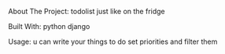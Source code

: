 About The Project:
todolist
just like on the fridge

Built With:
python
django

Usage:
u can write your things to do
set priorities and filter them
